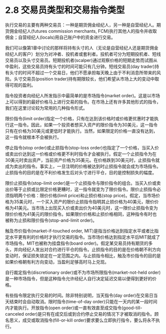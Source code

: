 # 2.8 交易员类型和交易指令类型

执行交易的主要有两种交易员：一种是期货佣金经纪人，另一种是自营经纪人。期货佣金经纪人(futures commission merchants, FCM)执行其他人的指令并收取佣金；自营经纪人(locals)用自己账户中的资金进行交易。

我们可以像第1章中讨论的那样将持有头寸的人（无论是自营经纪人还是期货佣金经纪人的客户）划分为对冲者、投机者或套利者。投机者可分为短期投机者、短线交易员以及头寸交易员。短期投机者(scalper)通过观察价格的短期走势而试图从中盈利，这些交易员持有头寸的时间可能只有几分钟。短线交易员(day trader)持有头寸的时间不超过一个交易日，他们不愿承担每天晚上由于不利消息所带来的风险。头寸交易员(position trader)持有期限较长，他们希望从市场上大的变动中取得可观的盈利。

指令投资者向经纪人所发指示中最简单的是市场指令(market order)。这是以市场上可以得到的最好价格马上进行交易的指令。在市场上还有许多其他形式的指令，我们在这里讨论较为常用的几种指令形式。

限价指令(limit order)指定一个价格，只有在达到该价格时或价格更优惠时才能执行这一指令。因此，如果一个投资者想买入资产的限价指令为30美元，这一指令只有在价格为30美元或更低时才能执行。当然，如果限定的价格一直没有达到，这一指令就根本不会被执行。

停止指令(stop order)或止损指令(stop-loss order)也指定了一个价格，当买入价或卖出价达到这一价格或价格更不利时指令才会被执行。假定一个止损指令为在30美元时卖出资产，当前资产价格为35美元。在价格跌到30美元时，止损指令就成为卖出的指令。事实上，一旦注明的价格被达到时止损指令就会成为市场指令。止损指令的目的是在不利价格发生后对头寸进行平仓，目的是控制损失的幅度。

限价止损指令(stop-limit order)是一个止损指令与限价指令的组合。当买入价或卖出价等于止损或比限定价格更糟时，这一指令就变为了限价指令。限价止损指令必须指明两个价格：限价价格(limit price)和止损价格(stop price)。假定，当市场价格为35美元时，一个买入资产的限价止损指令指明其止损价格为40美元，限价价格为41美元。当市场上出现买入价或卖出价为40美元时，这一限价止损指令变为限价价格为41美元的限价指令。如果限价价格和止损价格相同，这种指令有时也被称为止损和限价指令(stop-and-limit order)。

触及市价指令(market-if-touched order, MIT)是指当价格达到指定水平或者比指定水平更有利的价格时才执行交易的指令。当市场价格达到指定水平后MIT就成了市场指令。MIT也被称为挂盘指令(board order)。假定某交易员持有期货的多头，并向经纪人发出对合约进行平仓的指令。止损指令的目的是在价格朝不利方向变动时，保证损失锁定在一定范围之内。与止损指令相比，触及市价指令的目的是如果价格朝有利方向变动，当盈利足够高时马上兑现。

自行裁定指令(discretionary order)或不为市场所限指令(market-not-held order)是一种市场指令，但是这种指令允许经纪人自行决定延迟交易以便得到更好的价格。

有些指令限定执行交易的时间。除非特别说明，当天指令(day order)在交易日当天结束时会自动取消。限时指令(time-of-day order)只能在一天内的某一段时间内才能执行。开放指令(open order)或一直有效直至成交指令(good-till-canceled order)是只有在成交后或到合约停止交易的情况下才被取消的指令。顾名思义，成交或取消指令(fill-or-kill order)要求要么立即执行指令，要么将永不执行。